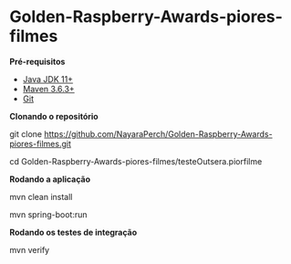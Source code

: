 # Golden-Raspberry-Awards-piores-filmes

**Pré-requisitos**

- [Java JDK 11+](https://www.oracle.com/java/technologies/javase-jdk11-downloads.html)
- [Maven 3.6.3+](https://maven.apache.org/download.cgi)
- [Git](https://git-scm.com/)

**Clonando o repositório**

git clone https://github.com/NayaraPerch/Golden-Raspberry-Awards-piores-filmes.git

cd Golden-Raspberry-Awards-piores-filmes/testeOutsera.piorfilme

**Rodando a aplicação**

mvn clean install

mvn spring-boot:run

**Rodando os testes de integração**

mvn verify
